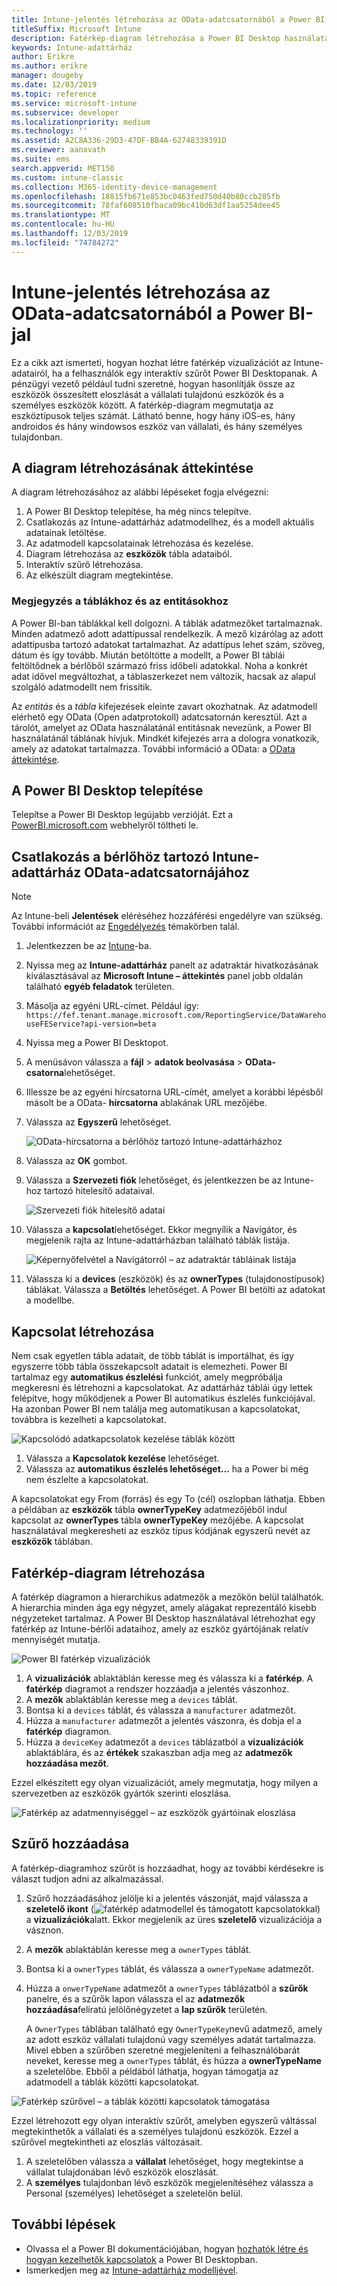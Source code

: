 ```yaml
---
title: Intune-jelentés létrehozása az OData-adatcsatornából a Power BI-jal
titleSuffix: Microsoft Intune
description: Fatérkép-diagram létrehozása a Power BI Desktop használatával, az Intune-adattárház API-ból származó interaktív szűrővel.
keywords: Intune-adattárház
author: Erikre
ms.author: erikre
manager: dougeby
ms.date: 12/03/2019
ms.topic: reference
ms.service: microsoft-intune
ms.subservice: developer
ms.localizationpriority: medium
ms.technology: ''
ms.assetid: A2C8A336-29D3-47DF-BB4A-62748339391D
ms.reviewer: aanavath
ms.suite: ems
search.appverid: MET150
ms.custom: intune-classic
ms.collection: M365-identity-device-management
ms.openlocfilehash: 18815fb671e853bc0463fed750d40b80ccb285fb
ms.sourcegitcommit: 78faf608510fbaca09bc410d63df1aa5254dee45
ms.translationtype: MT
ms.contentlocale: hu-HU
ms.lasthandoff: 12/03/2019
ms.locfileid: "74784272"
---
```

# <a name="create-an-intune-report-from-the-odata-feed-with-power-bi"></a>Intune-jelentés létrehozása az OData-adatcsatornából a Power BI-jal

Ez a cikk azt ismerteti, hogyan hozhat létre fatérkép vizualizációt az Intune-adatairól, ha a felhasználók egy interaktív szűrőt Power BI Desktopanak. A pénzügyi vezető például tudni szeretné, hogyan hasonlítják össze az eszközök összesített eloszlását a vállalati tulajdonú eszközök és a személyes eszközök között. A fatérkép-diagram megmutatja az eszköztípusok teljes számát. Látható benne, hogy hány iOS-es, hány androidos és hány windowsos eszköz van vállalati, és hány személyes tulajdonban.

## <a name="overview-of-creating-the-chart"></a>A diagram létrehozásának áttekintése

A diagram létrehozásához az alábbi lépéseket fogja elvégezni:
1. A Power BI Desktop telepítése, ha még nincs telepítve.
2. Csatlakozás az Intune-adattárház adatmodellhez, és a modell aktuális adatainak letöltése.
3. Az adatmodell kapcsolatainak létrehozása és kezelése.
4. Diagram létrehozása az **eszközök** tábla adataiból.
5. Interaktív szűrő létrehozása.
6. Az elkészült diagram megtekintése.

### <a name="a-note-about-tables-and-entities"></a>Megjegyzés a táblákhoz és az entitásokhoz

A Power BI-ban táblákkal kell dolgozni. A táblák adatmezőket tartalmaznak. Minden adatmező adott adattípussal rendelkezik. A mező kizárólag az adott adattípusba tartozó adatokat tartalmazhat. Az adattípus lehet szám, szöveg, dátum és így tovább. Miután betöltötte a modellt, a Power BI táblái feltöltődnek a bérlőből származó friss időbeli adatokkal. Noha a konkrét adat idővel megváltozhat, a táblaszerkezet nem változik, hacsak az alapul szolgáló adatmodellt nem frissítik.

Az *entitás* és a *tábla* kifejezések eleinte zavart okozhatnak. Az adatmodell elérhető egy OData (Open adatprotokoll) adatcsatornán keresztül. Azt a tárolót, amelyet az OData használatánál entitásnak nevezünk, a Power BI használatánál táblának hívjuk. Mindkét kifejezés arra a dologra vonatkozik, amely az adatokat tartalmazza. További információ a OData: a [OData áttekintése](/odata/overview).

## <a name="install-power-bi-desktop"></a>A Power BI Desktop telepítése

Telepítse a Power BI Desktop legújabb verzióját. Ezt a [PowerBI.microsoft.com](https://powerbi.microsoft.com/desktop) webhelyről töltheti le.

## <a name="connect-to-the-odata-feed-for-the-intune-data-warehouse-for-your-tenant"></a>Csatlakozás a bérlőhöz tartozó Intune-adattárház OData-adatcsatornájához

> [!Note]  
> Az Intune-beli **Jelentések** eléréséhez hozzáférési engedélyre van szükség. További információt az [Engedélyezés](../reports-api-url.md) témakörben talál.

1. Jelentkezzen be az [Intune](https://go.microsoft.com/fwlink/?linkid=2090973)-ba.
2. Nyissa meg az **Intune-adattárház** panelt az adatraktár hivatkozásának kiválasztásával az **Microsoft Intune – áttekintés** panel jobb oldalán található **egyéb feladatok** területen.
3. Másolja az egyéni URL-címet. Például így: `https://fef.tenant.manage.microsoft.com/ReportingService/DataWarehouseFEService?api-version=beta`
4. Nyissa meg a Power BI Desktopot.
5. A menüsávon válassza a **fájl** > **adatok beolvasása** > **OData-csatorna**lehetőséget.
6. Illessze be az egyéni hírcsatorna URL-címét, amelyet a korábbi lépésből másolt be a OData- **hírcsatorna** ablakának URL mezőjébe.
7. Válassza az **Egyszerű** lehetőséget.

    ![OData-hírcsatorna a bérlőhöz tartozó Intune-adattárházhoz](./media/reports-proc-create-with-odata/reports-create-01-odatafeed.png)

8. Válassza az **OK** gombot.
9. Válassza a **Szervezeti fiók** lehetőséget, és jelentkezzen be az Intune-hoz tartozó hitelesítő adataival.

    ![Szervezeti fiók hitelesítő adatai](./media/reports-proc-create-with-odata/reports-create-02-org-account.png)

10. Válassza a **kapcsolat**lehetőséget. Ekkor megnyílik a Navigátor, és megjelenik rajta az Intune-adattárházban található táblák listája.

    ![Képernyőfelvétel a Navigátorról – az adatraktár tábláinak listája](./media/reports-proc-create-with-odata/reports-create-02-loadentities.png)

11. Válassza ki a **devices** (eszközök) és az **ownerTypes** (tulajdonostípusok) táblákat.  Válassza a **Betöltés** lehetőséget. A Power BI betölti az adatokat a modellbe.

## <a name="create-a-relationship"></a>Kapcsolat létrehozása

Nem csak egyetlen tábla adatait, de több táblát is importálhat, és így egyszerre több tábla összekapcsolt adatait is elemezheti. Power BI tartalmaz egy **automatikus észlelési** funkciót, amely megpróbálja megkeresni és létrehozni a kapcsolatokat. Az adattárház táblái úgy lettek felépítve, hogy működjenek a Power BI automatikus észlelés funkciójával. Ha azonban Power BI nem találja meg automatikusan a kapcsolatokat, továbbra is kezelheti a kapcsolatokat.

![Kapcsolódó adatkapcsolatok kezelése táblák között](./media/reports-proc-create-with-odata/reports-create-03-managerelationships.png)

1. Válassza a **Kapcsolatok kezelése** lehetőséget.
2. Válassza az **automatikus észlelés lehetőséget...** ha a Power bi még nem észlelte a kapcsolatokat.

A kapcsolatokat egy From (forrás) és egy To (cél) oszlopban láthatja. Ebben a példában az **eszközök** tábla **ownerTypeKey** adatmezőjéből indul kapcsolat az **ownerTypes** tábla **ownerTypeKey** mezőjébe. A kapcsolat használatával megkeresheti az eszköz típus kódjának egyszerű nevét az **eszközök** táblában.

## <a name="create-a-treemap-visualization"></a>Fatérkép-diagram létrehozása

A fatérkép diagramon a hierarchikus adatmezők a mezőkön belül találhatók. A hierarchia minden ága egy négyzet, amely alágakat reprezentáló kisebb négyzeteket tartalmaz. A Power BI Desktop használatával létrehozhat egy fatérkép az Intune-bérlői adataihoz, amely az eszköz gyártójának relatív mennyiségét mutatja.

![Power BI fatérkép vizualizációk](./media/reports-proc-create-with-odata/reports-create-03-treemap.png)

1. A **vizualizációk** ablaktáblán keresse meg és válassza ki a **fatérkép**. A **fatérkép** diagramot a rendszer hozzáadja a jelentés vászonhoz.
2. A **mezők** ablaktáblán keresse meg a `devices` táblát.
3. Bontsa ki a `devices` táblát, és válassza a `manufacturer` adatmezőt.
4. Húzza a `manufacturer` adatmezőt a jelentés vászonra, és dobja el a **fatérkép** diagramon.
5. Húzza a `deviceKey` adatmezőt a `devices` táblázatból a **vizualizációk** ablaktáblára, és az **értékek** szakaszban adja meg az **adatmezők hozzáadása mezőt**.  

Ezzel elkészített egy olyan vizualizációt, amely megmutatja, hogy milyen a szervezetben az eszközök gyártók szerinti eloszlása.

![Fatérkép az adatmennyiséggel – az eszközök gyártóinak eloszlása](./media/reports-proc-create-with-odata/reports-create-06-treemapwdata.png)

## <a name="add-a-filter"></a>Szűrő hozzáadása

A fatérkép-diagramhoz szűrőt is hozzáadhat, hogy az további kérdésekre is választ tudjon adni az alkalmazással.

1. Szűrő hozzáadásához jelölje ki a jelentés vászonját, majd válassza a **szeletelő ikont** (![fatérkép adatmodellel és támogatott kapcsolatokkal](./media/reports-proc-create-with-odata/reports-create-slicer.png)) a **vizualizációk**alatt. Ekkor megjelenik az üres **szeletelő** vizualizációja a vásznon.
2. A **mezők** ablaktáblán keresse meg a `ownerTypes` táblát.
3. Bontsa ki a `ownerTypes` táblát, és válassza a `ownerTypeName` adatmezőt.
4. Húzza a `onwerTypeName` adatmezőt a `ownerTypes` táblázatból a **szűrők** panelre, és a szűrők lapon válassza el az **adatmezők hozzáadása**feliratú jelölőnégyzetet a **lap szűrők** területén.  

   A `OwnerTypes` táblában található egy `OwnerTypeKey`nevű adatmező, amely az adott eszköz vállalati tulajdonú vagy személyes adatát tartalmazza. Mivel ebben a szűrőben szeretné megjeleníteni a felhasználóbarát neveket, keresse meg a `ownerTypes` táblát, és húzza a **ownerTypeName** a szeletelőbe. Ebből a példából láthatja, hogyan támogatja az adatmodell a táblák közötti kapcsolatokat.

![Fatérkép szűrővel – a táblák közötti kapcsolatok támogatása](./media/reports-proc-create-with-odata/reports-create-08_ownertype.png)

Ezzel létrehozott egy olyan interaktív szűrőt, amelyben egyszerű váltással megtekinthetők a vállalati és a személyes tulajdonú eszközök. Ezzel a szűrővel megtekintheti az eloszlás változásait.

1. A szeletelőben válassza a **vállalat** lehetőséget, hogy megtekintse a vállalat tulajdonában lévő eszközök eloszlását.
2. A **személyes** tulajdonban lévő eszközök megjelenítéséhez válassza a Personal (személyes) lehetőséget a szeletelőn belül.

## <a name="next-steps"></a>További lépések

- Olvassa el a Power BI dokumentációjában, hogyan [hozhatók létre és hogyan kezelhetők kapcsolatok](https://powerbi.microsoft.com/documentation/powerbi-desktop-create-and-manage-relationships/) a Power BI Desktopban.
- Ismerkedjen meg az [Intune-adattárház modelljével](reports-ref-data-model.md).

